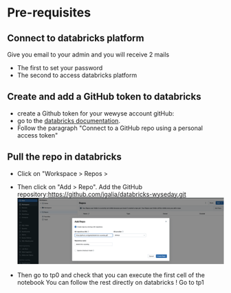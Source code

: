 # Pre-requisites

## Connect to databricks platform

Give you email to your admin and you will receive 2 mails
* The first to set your password
* The second to access databricks platform

## Create and add a GitHub token to databricks

* create a Github token for your wewyse account gitHub:
* go to the [databricks documentation](https://docs.databricks.com/repos/get-access-tokens-from-git-provider.html).
* Follow  the paragraph "Connect to a GitHub repo using a personal access token"


## Pull the repo in databricks

* Click on "Workspace > Repos >
* Then click on "Add > Repo". Add the GitHub repository:https://github.com/jgalia/databricks-wyseday.git
  ![add-repo.png](images/add-repo.png)

* Then go to tp0 and check that you can execute the first cell of the notebook
You can follow the rest directly on databricks ! 
Go to tp1 

